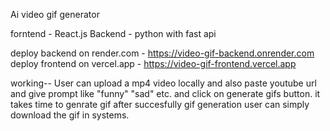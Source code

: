 Ai video gif generator 

forntend - React.js
Backend - python with fast api

deploy backend on render.com - https://video-gif-backend.onrender.com
deploy frontend on vercel.app - https://video-gif-frontend.vercel.app

working--
User can upload a mp4 video locally and also paste youtube url and give prompt like "funny" "sad" etc. and click on generate gifs button.
it takes time to genrate gif after succesfully gif generation user can simply download the gif in systems.
